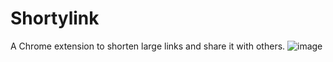 # Shortylink
A Chrome extension to shorten large links and share it with others.
![image](https://github.com/singhcodes26/ShortyLink/assets/88542318/fc2de71b-4b98-4443-a600-d26276d93f0b)
